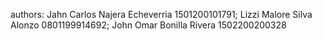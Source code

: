 authors:
Jahn Carlos Najera Echeverria 1501200101791;
Lizzi Malore Silva Alonzo 0801199914692;
John Omar Bonilla Rivera 1502200200328
